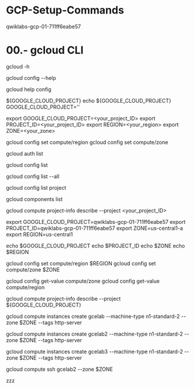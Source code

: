 # GCP-Setup-Commands

qwiklabs-gcp-01-711ff6eabe57

# 00.- gcloud CLI

gcloud -h

gcloud config --help

gcloud help config




${GOOGLE_CLOUD_PROJECT}
echo ${GOOGLE_CLOUD_PROJECT}
GOOGLE_CLOUD_PROJECT=''

export GOOGLE_CLOUD_PROJECT=<your_project_ID>
export PROJECT_ID=<your_project_ID>
export REGION=<your_region>
export ZONE=<your_zone>

gcloud config set compute/region <REGION>
gcloud config set compute/zone <ZONE>

gcloud auth list

gcloud config list

gcloud config list --all

gcloud config list project

gcloud components list

gcloud compute project-info describe --project <your_project_ID>

export GOOGLE_CLOUD_PROJECT=qwiklabs-gcp-01-711ff6eabe57
export PROJECT_ID=qwiklabs-gcp-01-711ff6eabe57
export ZONE=us-central1-a
export REGION=us-central1

echo $GOOGLE_CLOUD_PROJECT
echo $PROJECT_ID
echo $ZONE
echo $REGION

gcloud config set compute/region $REGION
gcloud config set compute/zone $ZONE

gcloud config get-value compute/zone
gcloud config get-value compute/region

gcloud compute project-info describe --project ${GOOGLE_CLOUD_PROJECT}

gcloud compute instances create gcelab --machine-type n1-standard-2 --zone $ZONE --tags http-server

gcloud compute instances create gcelab2 --machine-type n1-standard-2 --zone $ZONE --tags http-server

gcloud compute instances create gcelab3 --machine-type n1-standard-2 --zone $ZONE --tags http-server

gcloud compute ssh gcelab2 --zone $ZONE







zzz